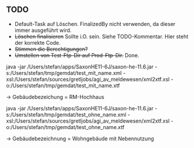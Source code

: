 ## TODO

- Default-Task auf Löschen. FinalizedBy nicht verwenden, da dieser immer ausgeführt wird.
- ~~Löschen finalisieren~~ Sollte i.O. sein. Siehe TODO-Kommentar. Hier steht der korrekte Code.
- ~~Stimmen die Berechtigungen?~~
- ~~Umstellen von Test-Ftp-Dir auf Prod-Ftp-Dir.~~ Done.

java -jar /Users/stefan/apps/SaxonHE11-6J/saxon-he-11.6.jar -s:/Users/stefan/tmp/gemdat/test_mit_name.xml -xsl:/Users/stefan/sources/gretljobs/agi_av_meldewesen/xml2xtf.xsl -o:/Users/stefan/tmp/gemdat/test_mit_name.xtf

-> Gebäudebezeichung = RM-Hochhaus


java -jar /Users/stefan/apps/SaxonHE11-6J/saxon-he-11.6.jar -s:/Users/stefan/tmp/gemdat/test_ohne_name.xml -xsl:/Users/stefan/sources/gretljobs/agi_av_meldewesen/xml2xtf.xsl -o:/Users/stefan/tmp/gemdat/test_ohne_name.xtf

-> Gebäudebezeichnung = Wohngebäude mit Nebennutzung